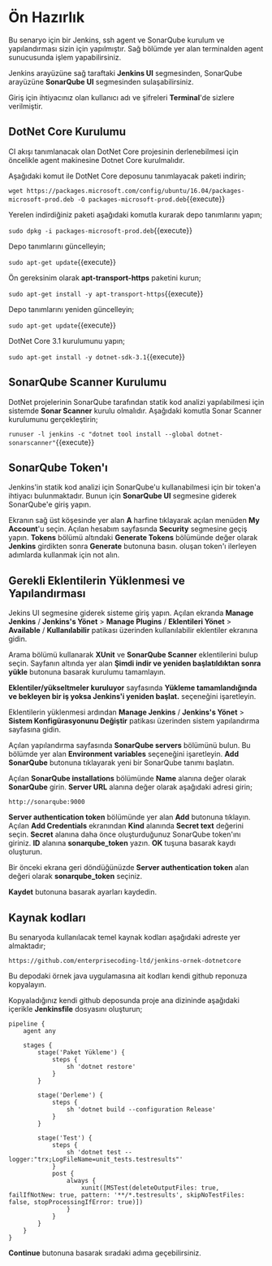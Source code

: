 # Ön Hazırlık

Bu senaryo için bir Jenkins, ssh agent ve SonarQube kurulum ve yapılandırması sizin için yapılmıştır. Sağ bölümde yer alan terminalden agent sunucusunda işlem yapabilirsiniz.

Jenkins arayüzüne sağ taraftaki **Jenkins UI** segmesinden, SonarQube arayüzüne **SonarQube UI** segmesinden sulaşabilirsiniz.

Giriş için ihtiyacınız olan kullanıcı adı ve şifreleri **Terminal**'de sizlere verilmiştir.

## DotNet Core Kurulumu

CI akışı tanımlanacak olan DotNet Core projesinin derlenebilmesi için öncelikle agent makinesine Dotnet Core kurulmalıdır. 

Aşağıdaki komut ile DotNet Core deposunu tanımlayacak paketi indirin;

`wget https://packages.microsoft.com/config/ubuntu/16.04/packages-microsoft-prod.deb -O packages-microsoft-prod.deb`{{execute}}

Yerelen indirdiğiniz paketi aşağıdaki komutla kurarak depo tanımlarını yapın;

`sudo dpkg -i packages-microsoft-prod.deb`{{execute}}

Depo tanımlarını güncelleyin;

`sudo apt-get update`{{execute}}

Ön gereksinim olarak **apt-transport-https** paketini kurun;

`sudo apt-get install -y apt-transport-https`{{execute}}

Depo tanımlarını yeniden güncelleyin;

`sudo apt-get update`{{execute}}

DotNet Core 3.1 kurulumunu yapın;

`sudo apt-get install -y dotnet-sdk-3.1`{{execute}}

## SonarQube Scanner Kurulumu

DotNet projelerinin SonarQube tarafından statik kod analizi yapılabilmesi için sistemde **Sonar Scanner** kurulu olmalıdır. Aşağıdaki komutla Sonar Scanner kurulumunu gerçekleştirin;

`runuser -l jenkins -c "dotnet tool install --global dotnet-sonarscanner"`{{execute}}

## SonarQube Token'ı

Jenkins'in statik kod analizi için SonarQube'u kullanabilmesi için bir token'a ihtiyacı bulunmaktadır. Bunun için **SonarQube UI** segmesine giderek SonarQube'e giriş yapın.

Ekranın sağ üst köşesinde yer alan **A** harfine tıklayarak açılan menüden **My Account**'u seçin. Açılan hesabım sayfasında **Security** segmesine geçiş yapın. **Tokens** bölümü altındaki **Generate Tokens** bölümünde değer olarak **Jenkins** girdikten sonra **Generate** butonuna basın. oluşan token'ı ilerleyen adımlarda kullanmak için not alın.

## Gerekli Eklentilerin Yüklenmesi ve Yapılandırması

Jekins UI segmesine giderek sisteme giriş yapın. Açılan ekranda **Manage Jenkins** / **Jenkins's Yönet** > **Manage Plugins** / **Eklentileri Yönet** > **Available** / **Kullanılabilir** patikası üzerinden kullanılabilir eklentiler ekranına gidin.

Arama bölümü kullanarak **XUnit** ve **SonarQube Scanner** eklentilerini bulup seçin. Sayfanın altında yer alan **Şimdi indir ve yeniden başlatıldıktan sonra yükle** butonuna basarak kurulumu tamamlayın.

**Eklentiler/yükseltmeler kuruluyor** sayfasında **Yükleme tamamlandığında ve bekleyen bir iş yoksa Jenkins'i yeniden başlat.** seçeneğini işaretleyin.

Eklentilerin yüklenmesi ardından **Manage Jenkins** / **Jenkins's Yönet** > **Sistem Konfigürasyonunu Değiştir** patikası üzerinden sistem yapılandırma sayfasına gidin.

Açılan yapılandırma sayfasında **SonarQube servers** bölümünü bulun. Bu bölümde yer alan **Environment variables** seçeneğini işaretleyin. **Add SonarQube** butonuna tıklayarak yeni bir SonarQube tanımı başlatın. 

Açılan **SonarQube installations** bölümünde **Name** alanına değer olarak **SonarQube** girin. **Server URL** alanına değer olarak aşağıdaki adresi girin;

`http://sonarqube:9000`

**Server authentication token** bölümünde yer alan **Add** butonuna tıklayın. Açılan **Add Credentials** ekranından **Kind** alanında **Secret text** değerini seçin. **Secret** alanına daha önce oluşturduğunuz SonarQube token'ını giriniz. **ID** alanına **sonarqube_token** yazın. **OK** tuşuna basarak kaydı oluşturun.

Bir önceki ekrana geri döndüğünüzde **Server authentication token** alan değeri olarak **sonarqube_token** seçiniz.

**Kaydet** butonuna basarak ayarları kaydedin.

## Kaynak kodları

Bu senaryoda kullanılacak temel kaynak kodları aşağıdaki adreste yer almaktadır;

`https://github.com/enterprisecoding-ltd/jenkins-ornek-dotnetcore`

Bu depodaki örnek java uygulamasına ait kodları kendi github reponuza kopyalayın.

Kopyaladığınız kendi github deposunda proje ana dizininde aşağıdaki içerikle **Jenkinsfile** dosyasını oluşturun;

```
pipeline {
    agent any

    stages {
        stage('Paket Yükleme') { 
            steps {
                sh 'dotnet restore' 
            }
        }

        stage('Derleme') { 
            steps {
                sh 'dotnet build --configuration Release' 
            }
        }

        stage('Test') { 
            steps {
                sh 'dotnet test --logger:"trx;LogFileName=unit_tests.testresults"' 
            }
            post {
                always {
                    xunit([MSTest(deleteOutputFiles: true, failIfNotNew: true, pattern: '**/*.testresults', skipNoTestFiles: false, stopProcessingIfError: true)])
                }
            }
        }
    }
}
```

**Continue** butonuna basarak sıradaki adıma geçebilirsiniz.
